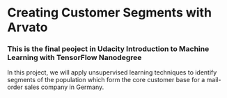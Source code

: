 # Creating Customer Segments with Arvato

### This is the final peoject in Udacity Introduction to Machine Learning with TensorFlow Nanodegree

In this project, we will apply unsupervised learning techniques to identify segments of the population which form the core customer base for a mail-order sales company in Germany.